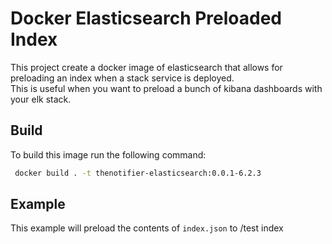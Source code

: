 # Docker Elasticsearch Preloaded Index
This project create a docker image of elasticsearch that allows for preloading an index when a stack service is deployed.  
This is useful when you want to preload a bunch of kibana dashboards with your elk stack.

## Build
To build this image run the following command:
```bash
 docker build . -t thenotifier-elasticsearch:0.0.1-6.2.3
```

## Example
This example will preload the contents of `index.json` to /test index
